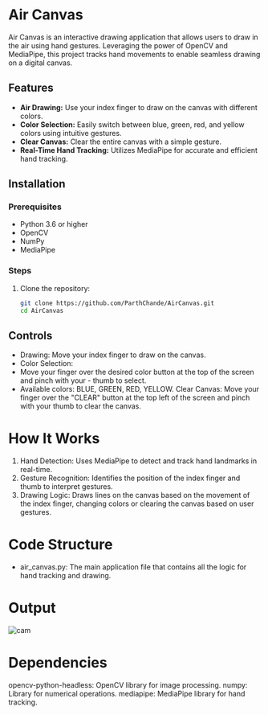 # Air Canvas

Air Canvas is an interactive drawing application that allows users to draw in the air using hand gestures. Leveraging the power of OpenCV and MediaPipe, this project tracks hand movements to enable seamless drawing on a digital canvas.

## Features
- **Air Drawing:** Use your index finger to draw on the canvas with different colors.
- **Color Selection:** Easily switch between blue, green, red, and yellow colors using intuitive gestures.
- **Clear Canvas:** Clear the entire canvas with a simple gesture.
- **Real-Time Hand Tracking:** Utilizes MediaPipe for accurate and efficient hand tracking.

## Installation
### Prerequisites
- Python 3.6 or higher
- OpenCV
- NumPy
- MediaPipe

### Steps
1. Clone the repository:
   ```bash
   git clone https://github.com/ParthChande/AirCanvas.git
   cd AirCanvas
   ```
## Controls
- Drawing: Move your index finger to draw on the canvas.
- Color Selection:
-  Move your finger over the desired color button at the top of the screen and pinch with your -  thumb to select.
- Available colors: BLUE, GREEN, RED, YELLOW.
Clear Canvas: Move your finger over the "CLEAR" button at the top left of the screen and pinch with your thumb to clear the canvas.

# How It Works
1. Hand Detection: Uses MediaPipe to detect and track hand landmarks in real-time.
2. Gesture Recognition: Identifies the position of the index finger and thumb to interpret gestures.
3. Drawing Logic: Draws lines on the canvas based on the movement of the index finger, changing colors or clearing the canvas based on user gestures.

# Code Structure
- air_canvas.py: The main application file that contains all the logic for hand tracking and drawing.

# Output
![cam](https://github.com/user-attachments/assets/66f976c9-6c14-40e0-8baf-331284ceca73)


# Dependencies
opencv-python-headless: OpenCV library for image processing.
numpy: Library for numerical operations.
mediapipe: MediaPipe library for hand tracking.

